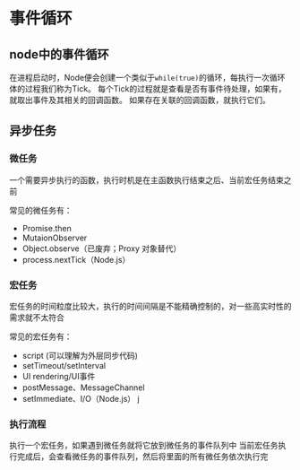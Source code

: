 # 事件循环

## node中的事件循环

在进程启动时，Node便会创建一个类似于`while(true)`的循环，每执行一次循环体的过程我们称为Tick。
每个Tick的过程就是查看是否有事件待处理，如果有，就取出事件及其相关的回调函数。
如果存在关联的回调函数，就执行它们。

## 异步任务

### 微任务

一个需要异步执行的函数，执行时机是在主函数执行结束之后、当前宏任务结束之前

常见的微任务有：

- Promise.then
- MutaionObserver
- Object.observe（已废弃；Proxy 对象替代）
- process.nextTick（Node.js）

### 宏任务

宏任务的时间粒度比较大，执行的时间间隔是不能精确控制的，对一些高实时性的需求就不太符合

常见的宏任务有：

- script (可以理解为外层同步代码)
- setTimeout/setInterval
- UI rendering/UI事件
- postMessage、MessageChannel
- setImmediate、I/O（Node.js）
j
### 执行流程

执行一个宏任务，如果遇到微任务就将它放到微任务的事件队列中
当前宏任务执行完成后，会查看微任务的事件队列，然后将里面的所有微任务依次执行完
